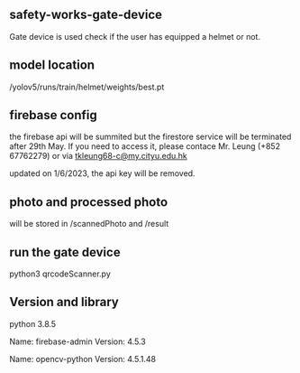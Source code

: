## safety-works-gate-device
Gate device is used check if the user has equipped a helmet or not.

## model location
/yolov5/runs/train/helmet/weights/best.pt

## firebase config
the firebase api will be summited but the firestore service will be terminated after 29th May. If you need to access it, please contace Mr. Leung (+852 67762279) or via tkleung68-c@my.cityu.edu.hk

updated on 1/6/2023, the api key will be removed.

## photo and processed photo
will be stored in /scannedPhoto and /result

## run the gate device
python3 qrcodeScanner.py

## Version and library
python 3.8.5

Name: firebase-admin
Version: 4.5.3

Name: opencv-python
Version: 4.5.1.48

